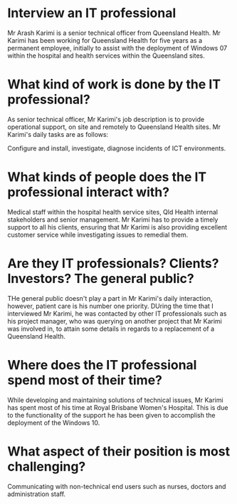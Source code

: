 # Interview an IT professional

Mr Arash Karimi is a senior technical officer from Queensland Health. Mr Karimi has been working for Queensland Health for five years as a permanent employee, initially to assist with the deployment of Windows 07 within the hospital and health services within the Queensland sites. 

# What kind of work is done by the IT professional? 

As senior technical officer, Mr Karimi's job description is to provide operational support, on site and remotely to Queensland Health sites.  Mr Karimi's daily tasks are as follows: 

Configure and install, investigate, diagnose incidents of ICT environments.  

# What kinds of people does the IT professional interact with? 

Medical staff within the hospital health service sites, Qld Health internal stakeholders and senior management. Mr Karimi has to provide a timely support to all his clients, ensuring that Mr Karimi is also providing excellent customer service while investigating issues to remedial them. 

# Are they IT professionals? Clients? Investors? The general public? 

THe general public doesn't play a part in Mr Karimi's daily interaction, however, patient care is his number one priority. DUring the time that I interviewed Mr Karimi, he was contacted by other IT professionals such as his project manager, who was querying on another project that Mr Karimi was involved in, to attain some details in regards to a replacement of a Queensland Health.

# Where does the IT professional spend most of their time? 

While developing and maintaining solutions of technical issues, Mr Karimi has spent most of his time at Royal Brisbane Women's Hospital.  This is due to the functionality of the support he has been given to accomplish the deployment of the Windows 10.  

# What aspect of their position is most challenging? 

Communicating with non-technical end users such as nurses, doctors and administration staff.  
